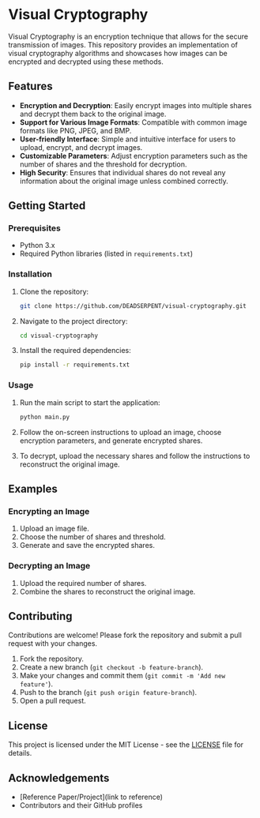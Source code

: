 # Visual Cryptography

Visual Cryptography is an encryption technique that allows for the secure transmission of images. This repository provides an implementation of visual cryptography algorithms and showcases how images can be encrypted and decrypted using these methods.

## Features

- **Encryption and Decryption**: Easily encrypt images into multiple shares and decrypt them back to the original image.
- **Support for Various Image Formats**: Compatible with common image formats like PNG, JPEG, and BMP.
- **User-friendly Interface**: Simple and intuitive interface for users to upload, encrypt, and decrypt images.
- **Customizable Parameters**: Adjust encryption parameters such as the number of shares and the threshold for decryption.
- **High Security**: Ensures that individual shares do not reveal any information about the original image unless combined correctly.

## Getting Started

### Prerequisites

- Python 3.x
- Required Python libraries (listed in `requirements.txt`)

### Installation

1. Clone the repository:
    ```bash
    git clone https://github.com/DEADSERPENT/visual-cryptography.git
    ```
2. Navigate to the project directory:
    ```bash
    cd visual-cryptography
    ```
3. Install the required dependencies:
    ```bash
    pip install -r requirements.txt
    ```

### Usage

1. Run the main script to start the application:
    ```bash
    python main.py
    ```
2. Follow the on-screen instructions to upload an image, choose encryption parameters, and generate encrypted shares.

3. To decrypt, upload the necessary shares and follow the instructions to reconstruct the original image.

## Examples

### Encrypting an Image

1. Upload an image file.
2. Choose the number of shares and threshold.
3. Generate and save the encrypted shares.

### Decrypting an Image

1. Upload the required number of shares.
2. Combine the shares to reconstruct the original image.

## Contributing

Contributions are welcome! Please fork the repository and submit a pull request with your changes.

1. Fork the repository.
2. Create a new branch (`git checkout -b feature-branch`).
3. Make your changes and commit them (`git commit -m 'Add new feature'`).
4. Push to the branch (`git push origin feature-branch`).
5. Open a pull request.

## License

This project is licensed under the MIT License - see the [LICENSE](LICENSE) file for details.

## Acknowledgements

- [Reference Paper/Project](link to reference)
- Contributors and their GitHub profiles

